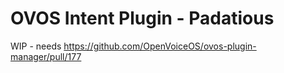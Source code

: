 # OVOS Intent Plugin - Padatious

WIP - needs https://github.com/OpenVoiceOS/ovos-plugin-manager/pull/177
